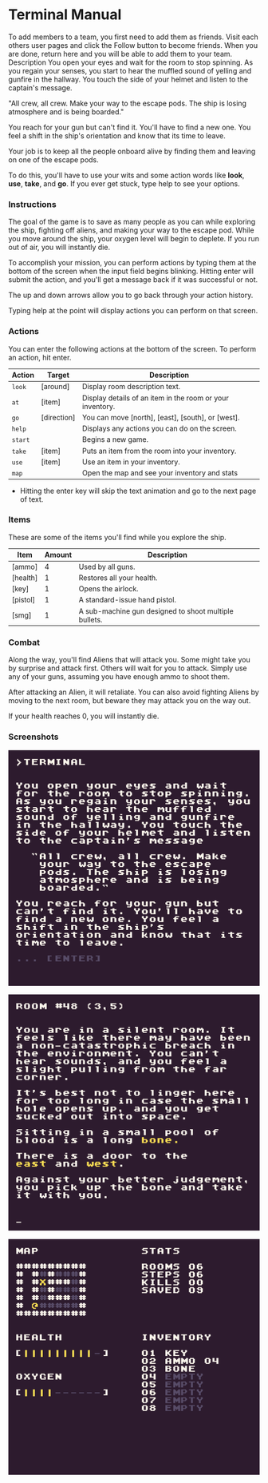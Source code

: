 # Terminal Manual

To add members to a team, you first need to add them as friends. Visit each others user pages and click the  Follow button to become friends. When you are done, return here and you will be able to add them to your team.
Description
You open your eyes and wait for the room to stop spinning. As you regain your senses, you start to hear the muffled sound of yelling and gunfire in the hallway. You touch the side of your helmet and listen to the captain's message.

"All crew, all crew. Make your way to the escape pods. The ship is losing atmosphere and is being boarded."

You reach for your gun but can't find it. You'll have to find a new one. You feel a shift in the ship's orientation and know that its time to leave.

Your job is to keep all the people onboard alive by finding them and leaving on one of the escape pods.

To do this, you'll have to use your wits and some action words like **look**, **use**, **take**, and **go**. If you ever get stuck, type help to see your options.

### Instructions

The goal of the game is to save as many people as you can while exploring the ship, fighting off aliens, and making your way to the escape pod. While you move around the ship, your oxygen level will begin to deplete. If you run out of air, you will instantly die.

To accomplish your mission, you can perform actions by typing them at the bottom of the screen when the input field begins blinking. Hitting enter will submit the action, and you'll get a message back if it was successful or not. 

The up and down arrows allow you to go back through your action history.

Typing help at the point will display actions you can perform on that screen.

### Actions

You can enter the following actions at the bottom of the screen. To perform an action, hit enter.

| Action | Target | Description |
|---|---|---|
| `look` | [around] | Display room description text. |
| `at` |[item] | Display details of an item in the room or your inventory. |
| `go`  | [direction]  | You can move [north], [east], [south], or [west].  |
| `help` |   | Displays any actions you can do on the screen.  |
| `start` |   | Begins a new game.  |
| `take`  | [item]  | Puts an item from the room into your inventory.  |
| `use` | [item]  | Use an item in your inventory.  |
| `map` |   | Open the map and see your inventory and stats |

* Hitting the enter key will skip the text animation and go to the next page of text.

### Items

These are some of the items you'll find while you explore the ship.

| Item| Amount| Description |
|---|---|---|
| [ammo]  | 4  | Used by all guns.  |
| [health] | 1  | Restores all your health.  |
| [key]  | 1  | Opens the airlock.  |
| [pistol]  | 1  | A standard-issue hand pistol.  |
| [smg]  | 1  | A sub-machine gun designed to shoot multiple bullets.  |

### Combat

Along the way, you'll find Aliens that will attack you. Some might take you by surprise and attack first. Others will wait for you to attack. Simply use any of your guns, assuming you have enough ammo to shoot them.

After attacking an Alien, it will retaliate. You can also avoid fighting Aliens by moving to the next room, but beware they may attack you on the way out.

If your health reaches 0, you will instantly die.

### Screenshots

![recording17-export.gif](images/screenshot-1.gif)

![screenshot23.png](images/screenshot-2.png)

![screenshot24.png](images/screenshot-3.png)